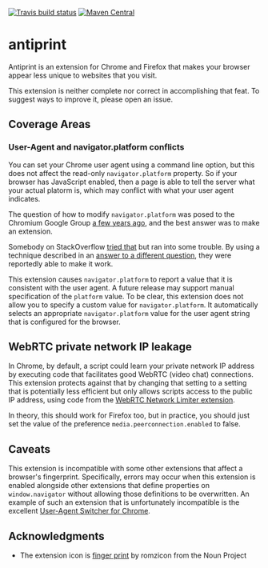 [![Travis build status](https://img.shields.io/travis/mike10004/selenium-help.svg)](https://travis-ci.org/mike10004/antiprint)
[![Maven Central](https://img.shields.io/maven-central/v/com.github.mike10004/antiprint-extension.svg)](https://repo1.maven.org/maven2/com/github/mike10004/antiprint-extension/)

# antiprint

Antiprint is an extension for Chrome and Firefox that makes your browser appear
less unique to websites that you visit.

This extension is neither complete nor correct in accomplishing that feat. To
suggest ways to improve it, please open an issue.

## Coverage Areas

### User-Agent and navigator.platform conflicts

You can set your Chrome user agent using a command line option, but this does
not affect the read-only `navigator.platform` property. So if your browser
has JavaScript enabled, then a page is able to tell the server what your actual
platorm is, which may conflict with what your user agent indicates.

The question of how to modify `navigator.platform` was posed to the Chromium
Google Group [a few years ago][google-group-question], and the best answer was 
to make an extension.

Somebody on StackOverflow [tried that](https://stackoverflow.com/questions/38808968)
but ran into some trouble. By using a technique described in an [answer to a different
question][helpful-so-answer], they were reportedly able to make it work.

This extension causes `navigator.platform` to report a value that it is 
consistent with the user agent. A future release may support manual 
specification of the `platform` value. To be clear, this extension does not 
allow you to specify a custom value for `navigator.platform`. It automatically 
selects an appropriate `navigator.platform` value for the user agent string 
that is configured for the browser.

## WebRTC private network IP leakage

In Chrome, by default, a script could learn your private network IP address by executing
code that facilitates good WebRTC (video chat) connections. This extension protects
against that by changing that setting to a setting that is potentially less efficient
but only allows scripts access to the public IP address, using code from the 
[WebRTC Network Limiter extension][chrome-webrtc-network-limiter]. 

In theory, this should work for Firefox too, but in practice, you should just set 
the value of the preference `media.peerconnection.enabled` to false.

## Caveats

This extension is incompatible with some other extensions that affect a browser's
fingerprint. Specifically, errors may occur when this extension is enabled alongside
other extensions that define properties on `window.navigator` without allowing those
definitions to be overwritten. An example of such an extension that is unfortunately
incompatible is the excellent [User-Agent Switcher for Chrome][chrome-ua-switcher]. 

## Acknowledgments

* The extension icon is [finger print](https://thenounproject.com/term/finger-print/183380/) 
  by romzicon from the Noun Project

[google-group-question]: https://groups.google.com/a/chromium.org/forum/#!topic/chromium-discuss/8cCllrVX4kI
[helpful-so-answer]: https://stackoverflow.com/questions/9515704/insert-code-into-the-page-context-using-a-content-script/9517879#9517879
[chrome-ua-switcher]: https://chrome.google.com/webstore/detail/user-agent-switcher-for-c/djflhoibgkdhkhhcedjiklpkjnoahfmg
[chrome-webrtc-network-limiter]: https://chrome.google.com/webstore/detail/webrtc-network-limiter/npeicpdbkakmehahjeeohfdhnlpdklia

